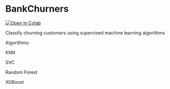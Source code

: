 # BankChurners

[![Open In Colab](https://colab.research.google.com/assets/colab-badge.svg)](https://colab.research.google.com/github/googlecolab/BankChurners/blob/main/Classification.ipynb)

Classify churning customers using supervised machine learning algorithms

Algorithms:

KNN

SVC

Random Forest

XGBoost

